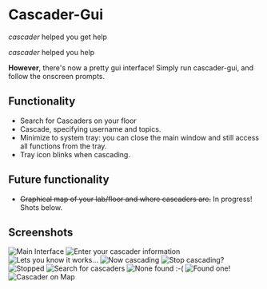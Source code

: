 # Cascader-Gui #

*cascader* helped you get help

*cascader* helped you help

**However**, there's now a pretty gui interface! Simply run cascader-gui, and follow the onscreen prompts.

## Functionality ##
- Search for Cascaders on your floor
- Cascade, specifying username and topics.
- Minimize to system tray: you can close the main window and still access all functions from the tray.
- Tray icon blinks when cascading.

## Future functionality ##
- <s>Graphical map of your lab/floor and where cascaders are.</s> In progress! Shots below.

## Screenshots ##
![Main Interface](http://github.com/xoebus/at-tools/raw/master/cascader-gui/screens/main.png)
![Enter your cascader information](http://github.com/xoebus/at-tools/raw/master/cascader-gui/screens/cascader-info.png)
![Lets you know it works...](http://github.com/xoebus/at-tools/raw/master/cascader-gui/screens/confirmation.png)
![Now cascading](http://github.com/xoebus/at-tools/raw/master/cascader-gui/screens/cascading.png)
![Stop cascading?](http://github.com/xoebus/at-tools/raw/master/cascader-gui/screens/stopme.png)
![Stopped](http://github.com/xoebus/at-tools/raw/master/cascader-gui/screens/not_cascading.png)
![Search for cascaders](http://github.com/xoebus/at-tools/raw/master/cascader-gui/screens/search1.png)
![None found :-(](http://github.com/xoebus/at-tools/raw/master/cascader-gui/screens/no-cascaders.png)
![Found one!](http://github.com/xoebus/at-tools/raw/master/cascader-gui/screens/found-one.png)
![Cascader on Map](http://github.com/xoebus/at-tools/raw/shearn89-maps/cascader-gui/screens/casc-map.png)
